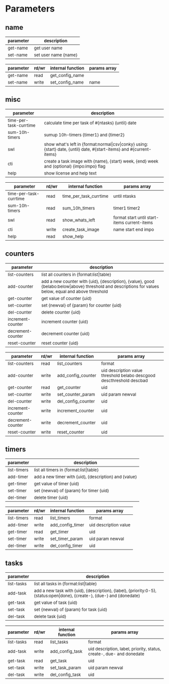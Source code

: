 # Parameters

## name

| <sub>parameter | <sub>description          |
|----------------|---------------------------|
| <sub>get-name  | <sub>get user name        |
| <sub>set-name  | <sub>set user name {name} |

| <sub>parameter | <sub>rd/wr | <sub>internal function       | <sub>params array |
|----------------|------------|------------------------------|-------------------|
| <sub>get-name  | <sub>read  | <sub>get_config_name         |                   |
| <sub>set-name  | <sub>write | <sub>set_config_name         | <sub>name         |

## misc

| <sub>parameter              | <sub>description                                                                                                            |
|-----------------------------|-----------------------------------------------------------------------------------------------------------------------------|
| <sub>time-per-task-currtime | <sub>calculate time per task of #{ntasks} {until} date                                                                      |
| <sub>sum-10h-timers         | <sub>sumup 10h-timers {timer1} and {timer2}                                                                                 |
| <sub>swl                    | <sub>show what's left in {format:normal\|csv\|conky} using: {start} date, {until} date, #{start-items} and #{current-items} |
| <sub>cti                    | <sub>create a task image with {name}, {start} week, {end} week and (optional) {impo:impo} flag                              |
| <sub>help                   | <sub>show license and help text                                                                                             |

| <sub>parameter              | <sub>rd/wr | <sub>internal function      | <sub>params array                                 |
|-----------------------------|------------|-----------------------------|---------------------------------------------------|
| <sub>time-per-task-currtime | <sub>read  | <sub>time_per_task_currtime | <sub>until ntasks                                 |
| <sub>sum-10h-timers         | <sub>read  | <sub>sum_10h_timers         | <sub>timer1 timer2                                |
| <sub>swl                    | <sub>read  | <sub>show_whats_left        | <sub>format start until start-items current-items |
| <sub>cti                    | <sub>write | <sub>create_task_image      | <sub>name start end impo                          |
| <sub>help                   | <sub>read  | <sub>show_help              |                                                   |

## counters

| <sub>parameter         | <sub>description                                                                                                                                             |
|------------------------|--------------------------------------------------------------------------------------------------------------------------------------------------------------|
| <sub>list-counters     | <sub>list all counters in {format:list\|table}                                                                                                               |
| <sub>add-counter       | <sub>add a new counter with {uid}, {description}, {value}, good {belabo:below\|above} threshold and descriptions for values below, equal and above threshold |
| <sub>get-counter       | <sub>get value of counter {uid}                                                                                                                              |
| <sub>set-counter       | <sub>set {newval} of {param} for counter {uid}                                                                                                               |
| <sub>del-counter       | <sub>delete counter {uid}                                                                                                                                    |
| <sub>increment-counter | <sub>increment counter {uid}                                                                                                                                 |
| <sub>decrement-counter | <sub>decrement counter {uid}                                                                                                                                 |
| <sub>reset-counter     | <sub>reset counter {uid}                                                                                                                                     |

| <sub>parameter         | <sub>rd/wr | <sub>internal function    | <sub>params array                                                          |
|------------------------|------------|---------------------------|----------------------------------------------------------------------------|
| <sub>list-counters     | <sub>read  | <sub>list_counters        | <sub>format                                                                |
| <sub>add-counter       | <sub>write | <sub>add_config_counter   | <sub>uid description value threshold belabo descgood descthreshold descbad |
| <sub>get-counter       | <sub>read  | <sub>get_counter          | <sub>uid                                                                   |
| <sub>set-counter       | <sub>write | <sub>set_counter_param    | <sub>uid param newval                                                      |
| <sub>del-counter       | <sub>write | <sub>del_config_counter   | <sub>uid                                                                   |
| <sub>increment-counter | <sub>write | <sub>increment_counter    | <sub>uid                                                                   |
| <sub>decrement-counter | <sub>write | <sub>decrement_counter    | <sub>uid                                                                   |
| <sub>reset-counter     | <sub>write | <sub>reset_counter        | <sub>uid                                                                   |

## timers

| <sub>parameter   | <sub>description                                           |
|------------------|------------------------------------------------------------|
| <sub>list-timers | <sub>list all timers in {format:list\|table}               |
| <sub>add-timer   | <sub>add a new timer with {uid}, {description} and {value} |
| <sub>get-timer   | <sub>get value of timer {uid}                              |
| <sub>set-timer   | <sub>set {newval} of {param} for timer {uid}               |
| <sub>del-timer   | <sub>delete timer {uid}                                    |

| <sub>parameter   | <sub>rd/wr | <sub>internal function | <sub>params array          |
|------------------|------------|------------------------|----------------------------|
| <sub>list-timers | <sub>read  | <sub>list_timers       | <sub>format                |
| <sub>add-timer   | <sub>write | <sub>add_config_timer  | <sub>uid description value |
| <sub>get-timer   | <sub>read  | <sub>get_timer         | <sub>uid                   |
| <sub>set-timer   | <sub>write | <sub>set_timer_param   | <sub>uid param newval      |
| <sub>del-timer   | <sub>write | <sub>del_config_timer  | <sub>uid                   |

## tasks

| <sub>parameter  | <sub>description                                                                                                              |
|-----------------|-------------------------------------------------------------------------------------------------------------------------------|
| <sub>list-tasks | <sub>list all tasks in {format:list\|table}                                                                                   |
| <sub>add-task   | <sub>add a new task with {uid}, {description}, {label}, {priority:0-5}, {status:open\|done}, {create-}, {due-} and {donedate} |
| <sub>get-task   | <sub>get value of task {uid}                                                                                                  |
| <sub>set-task   | <sub>set {newval} of {param} for task {uid}                                                                                   |
| <sub>del-task   | <sub>delete task {uid}                                                                                                        |

| <sub>parameter  | <sub>rd/wr | <sub>internal function | <sub>params array                                                         |
|-----------------|------------|------------------------|---------------------------------------------------------------------------|
| <sub>list-tasks | <sub>read  | <sub>list_tasks        | <sub>format                                                               |
| <sub>add-task   | <sub>write | <sub>add_config_task   | <sub>uid description, label, priority, status, create-, due- and donedate |
| <sub>get-task   | <sub>read  | <sub>get_task          | <sub>uid                                                                  |
| <sub>set-task   | <sub>write | <sub>set_task_param    | <sub>uid param newval                                                     |
| <sub>del-task   | <sub>write | <sub>del_config_task   | <sub>uid                                                                  |

